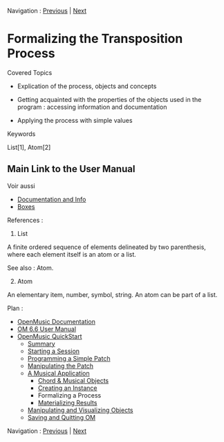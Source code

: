 Navigation : [Previous](4bApplication "page précédente\(Creating
an Instance\)") | [Next](4dApplication "page
suivante\(Materializing Results\)")


# Formalizing the Transposition Process

Covered Topics

  * Explication of the process, objects and concepts

  * Getting acquainted with the properties of the objects used in the program : accessing information and documentation

  * Applying the process with simple values

Keywords

List[1], Atom[2]

## Main Link to the User Manual

Voir aussi

  * [Documentation and Info](DocAndInfo)
  * [Boxes](Boxes)

References :

  1. List

A finite ordered sequence of elements delineated by two parenthesis, where
each element itself is an atom or a list.

See also : Atom.

  2. Atom

An elementary item, number, symbol, string. An atom can be part of a list.

Plan :

  * [OpenMusic Documentation](OM-Documentation)
  * [OM 6.6 User Manual](OM-User-Manual)
  * [OpenMusic QuickStart](QuickStart-Chapters)
    * [Summary](Intro_1)
    * [Starting a Session](1_StartSession)
    * [Programming a Simple Patch](2_progpatch)
    * [Manipulating the Patch](3ManipPatch)
    * [A Musical Application](4_MusicalAp)
      * [Chord & Musical Objects](4aApplication)
      * [Creating an Instance](4bApplication)
      * Formalizing a Process
      * [Materializing Results](4dApplication)
    * [Manipulating and Visualizing Objects](5_CompletEdition)
    * [Saving and Quitting OM](6_Quit)

Navigation : [Previous](4bApplication "page précédente\(Creating
an Instance\)") | [Next](4dApplication "page
suivante\(Materializing Results\)")

